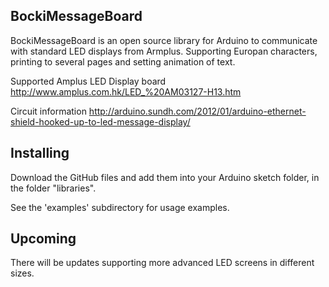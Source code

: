 BockiMessageBoard
-----------------

BockiMessageBoard is an open source library for Arduino to communicate with standard LED displays from Armplus. Supporting Europan characters, printing to several pages and setting animation of text.

Supported Amplus LED Display board
http://www.amplus.com.hk/LED_%20AM03127-H13.htm

Circuit information
http://arduino.sundh.com/2012/01/arduino-ethernet-shield-hooked-up-to-led-message-display/


Installing
----------
Download the GitHub files and add them into your Arduino sketch folder, in the folder "libraries".

See the 'examples' subdirectory for usage examples.

Upcoming
--------
There will be updates supporting more advanced LED screens in different sizes.

